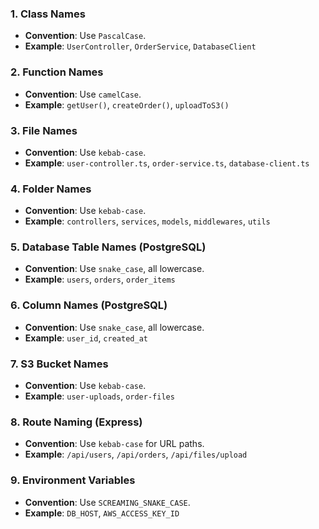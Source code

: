 

### 1. **Class Names**
- **Convention**: Use `PascalCase`.
- **Example**: `UserController`, `OrderService`, `DatabaseClient`

### 2. **Function Names**
- **Convention**: Use `camelCase`.
- **Example**: `getUser()`, `createOrder()`, `uploadToS3()`

### 3. **File Names**
- **Convention**: Use `kebab-case`.
- **Example**: `user-controller.ts`, `order-service.ts`, `database-client.ts`

### 4. **Folder Names**
- **Convention**: Use `kebab-case`.
- **Example**: `controllers`, `services`, `models`, `middlewares`, `utils`

### 5. **Database Table Names (PostgreSQL)**
- **Convention**: Use `snake_case`, all lowercase.
- **Example**: `users`, `orders`, `order_items`

### 6. **Column Names (PostgreSQL)**
- **Convention**: Use `snake_case`, all lowercase.
- **Example**: `user_id`, `created_at`

### 7. **S3 Bucket Names**
- **Convention**: Use `kebab-case`.
- **Example**: `user-uploads`, `order-files`

### 8. **Route Naming (Express)**
- **Convention**: Use `kebab-case` for URL paths.
- **Example**: `/api/users`, `/api/orders`, `/api/files/upload`

### 9. **Environment Variables**
- **Convention**: Use `SCREAMING_SNAKE_CASE`.
- **Example**: `DB_HOST`, `AWS_ACCESS_KEY_ID`


